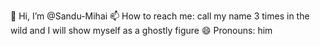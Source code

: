 👋 Hi, I’m @Sandu-Mihai
📫 How to reach me: call my name 3 times in the wild and I will show myself as a ghostly figure
😄 Pronouns: him
